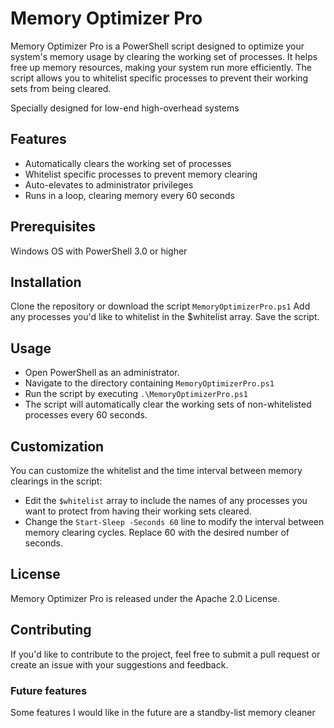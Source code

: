 # Memory Optimizer Pro
Memory Optimizer Pro is a PowerShell script designed to optimize your system's memory usage by clearing the working set of processes. It helps free up memory resources, making your system run more efficiently. The script allows you to whitelist specific processes to prevent their working sets from being cleared.

Specially designed for low-end high-overhead systems

## Features
- Automatically clears the working set of processes
- Whitelist specific processes to prevent memory clearing
- Auto-elevates to administrator privileges
- Runs in a loop, clearing memory every 60 seconds
## Prerequisites
Windows OS with PowerShell 3.0 or higher
## Installation
Clone the repository or download the script `MemoryOptimizerPro.ps1`
Add any processes you'd like to whitelist in the $whitelist array.
Save the script.
## Usage
- Open PowerShell as an administrator.
- Navigate to the directory containing `MemoryOptimizerPro.ps1`
- Run the script by executing `.\MemoryOptimizerPro.ps1`
- The script will automatically clear the working sets of non-whitelisted processes every 60 seconds.
## Customization
You can customize the whitelist and the time interval between memory clearings in the script:

- Edit the `$whitelist` array to include the names of any processes you want to protect from having their working sets cleared.
- Change the `Start-Sleep -Seconds 60` line to modify the interval between memory clearing cycles. Replace 60 with the desired number of seconds.
## License
Memory Optimizer Pro is released under the Apache 2.0 License.

## Contributing
If you'd like to contribute to the project, feel free to submit a pull request or create an issue with your suggestions and feedback.

### Future features
Some features I would like in the future are a standby-list memory cleaner

